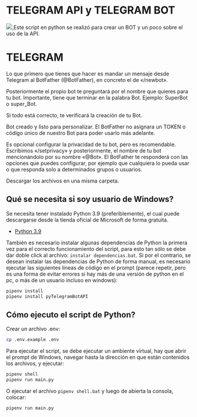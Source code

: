 # TELEGRAM API y TELEGRAM BOT
<!-- Sección portada del repositorio -->
<a href="#">
    <img src="./portada.jpg" />
</a>
Este script en python se realizó para crear un BOT y un poco sobre el uso de la API.

# TELEGRAM
Lo que primero que tienes que hacer es mandar un mensaje desde Telegram al BotFather (@BotFather), en concreto el de «/newbot».

Posteriormente el propio bot te preguntará por el nombre que quieres para tu bot. Importante, tiene que terminar en la palabra Bot. Ejemplo: SuperBot o super_Bot.

Si todo está correcto, te verificará la creación de tu Bot.

Bot creado y listo para personalizar. El BotFather no asignara un TOKEN o código único de nuestro Bot para poder usarlo más adelante.

Es opcional configurar la privacidad de tu bot, pero es recomendable. Escribimos «/setprivacy» y posteriormente, el nombre de tu bot mencionándolo por su nombre «@Bot». El BotFather te responderá con las opciones que puedes configurar, por ejemplo que cualquiera lo pueda usar o que responda solo a determinados grupos o usuarios.

Descargar los archivos en una misma carpeta.

## Qué se necesita si soy usuario de Windows?

Se necesita tener instalado Python 3.9 (preferiblemente), el cual puede descargarse desde la tienda oficial de Microsoft de forma gratuita.

- [Python 3.9](https://www.microsoft.com/store/productId/9P7QFQMJRFP7)


También es necesario instalar algunas dependencias de Python la primera vez para el correcto funcionamiento del script, para esto tan sólo se debe dar doble click al archivo: `instalar dependencias.bat`. Si por el contrario, se desean instalar las dependencias de Python de forma manual, es necesario ejecutar las siguientes líneas de código en el prompt (parece repetir, pero es una forma de evitar errores si hay más de una versión de python en el pc, o más de un usuario incluso en windows):

```sh
pipenv install
pipenv install pyTelegramBotAPI
```

## Cómo ejecuto el script de Python?

Crear un archivo .env:

```sh
cp .env.example .env
```

Para ejecutar el script, se debe ejecutar un ambiente virtual, hay que abrir el prompt de Windows, navegar hasta la dirección en que están contenidos los archivos, y ejecutar:

```sh
pipenv shell
pipenv run main.py
```

O ejecutar el archivo `pipenv shell.bat` y luego de abierta la consola, colocar:

```sh
pipenv run main.py
```
